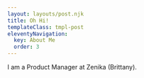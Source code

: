 ```yaml
---
layout: layouts/post.njk
title: Oh Hi!
templateClass: tmpl-post
eleventyNavigation:
  key: About Me
  order: 3
---
```


I am a Product Manager at Zenika (Brittany).
